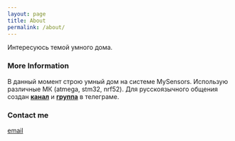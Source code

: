 ```yaml
---
layout: page
title: About
permalink: /about/
---
```


Интересуюсь темой умного дома.

### More Information

В данный момент строю умный дом на системе MySensors. Использую различные МК (atmega, stm32, nrf52).
Для русскоязычного общения создан [**канал**](https://t.me/mysensors) и [**группа**](https://t.me/mysensors_rus) в телеграме.

### Contact me

[email](mailto:mysensors-rus@cympak.biz)
